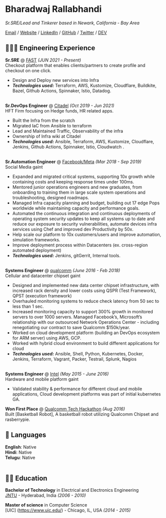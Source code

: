 # Bharadwaj Rallabhandi

_Sr.SRE/Lead and Tinkerer based in Newark, California - Bay Area_ <br>

[Email](mailto:bharadwaj.r07@gmail.com) / [Website](https://bharadwajr.us/) / [LinkedIn](https://www.linkedin.com/in/bharadwajrallabhandi/) / [GitHub](https://github.com/bharadwajr567/) / [Twitter](https://twitter.com/bhardwajr/) / [DEV](https://dev.to/bharadwajr/)

## 👩🏼‍💻 Engineering Experience

**Sr.SRE** @ [FAST](https://FAST.CO/) _(JUN 2021 - Present)_ <br>
Checkout platform that enables clients/partners to create profile and checkout on one click.
  - Design and Deploy new services into Infra
  - **_Technologies used:_** Terraform, AWS, Kustomize, Cloudflare, Buildkite, Bazel, Github Actions, Spinnaker, Istio, Datadog.
<br><br>


**Sr.DevOps Engineer** @ [Citadel](http://citadel.com/) _(Oct 2019 - Jun 2021)_ <br>
HFT Firm focusing on Hedge funds, HR related apps.
  - Built the Infra from the scratch
  - Migrated IaC from Ansible to terraform
  - Lead and Maintained Traffic, Observability of the infra
  - Ownership of Infra wiki at Citadel
  - **_Technologies used:_** Ansible, Terraform, AWS, Kustomize, Cloudflare, Jenkins, Github Actions, Spinnaker, Istio, Cloudwatch .
 <br><br>

**Sr.Automation Engineer** @ [Facebook/Meta](https://www.meta.com/en) _(Mar 2018 - Sep 2019)_ <br>
Social Media gaint 
  - Expanded and migrated critical systems, supporting 10x growth while containing costs and keeping response times under 100ms. 
  - Mentored junior operations engineers and new graduates, from onboarding to training them in large scale system operations and troubleshooting, designed roadmaps.
  - Managed Infra capacity planning and budget, building out 17 edge Pops worldwide while maintaining capacity and performance goals. 
  - Automated the continuous integration and continuous deployments of operating system security updates to keep all systems up to date and reduce our exposure to security vulnerabilities, automate devices infra services using Chef and improved dev Productivity by 50x. 
  - Help scale our platform to 10x customers/users and improve automation, simulation frameworks.
  - Improve deployment process within Datacenters (ex. cross-region automated deployment)
  - **_Technologies used:_** Jenkins, gitGerrit, Internal tools.
  <br><br>

**Systems Engineer** @ [qualcomm](https://www.qualcomm.com/) _(June 2016 - Feb 2018)_ <br>
Cellular and datacenter chipset gaint
  - Designed and implemented new data center chipset infrastructure, with increased rack density and lower costs using QSPR (Test Framework), QPST (execution framework)
  - Overhauled monitoring systems to reduce check latency from 50 sec to less than 1 sec. 
  - Increased monitoring capacity to support 300% growth in monitored servers to over 1000 servers. Managed Facebook’s, Microsoft’s relationship with our outsourced Network Operations Center - including renegotiating our contract to save Qualcomm $150k/year. 
  - Worked on cloud development platform (building an DevOps ecosystem for ARM server) using AWS, GCP.
  - Worked with hybrid cloud environment to build different applications for cloud 
  - **_Technologies used:_**  Ansible, Shell, Python, Kubernetes, Docker, Jenkins, Terraform, Vagrant, Packer, Testrail, Splunk, Nagios
  <br><br>
 
 **Systems Engineer** @ [Intel](https://www.intel.com/) _(May 2015 - June 2016)_ <br>
 Hardware and mobile platform gaint
 - Validated stability & performance for different cloud and mobile applications, Cloud development platforms was part of initial kubernetes GA.
  
    


**Won First Place** @ [Qualcomm Tech Hackathon](https://hack.touchyfeely.tech/) _(Aug 2016)_ <br>
Built [Basketball Robot], A basketball robot utilizing Qualcomm Chipset and rasberrypie. 


## 💬 Languages

**English**: Native <br>
**Hindi**: Native <br>
**Telugu**: Native
<br><br>

## 👨‍🎓 Education


**Bachelor of Technology** in Electrical and Electronics Engineering <br>
[JNTU](https://www.jntu.ac.in/) - Hyderabad, India _(2006 - 2010)_

**Master of science** in Computer Science <br>
[UIC] (https://www.uic.edu/) - Chicago, IL, USA _(2014 - 2015)_

